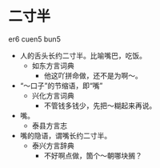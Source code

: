 







# 二寸半
er6 cuen5 bun5
+ 人的舌头长约二寸半。比喻嘴巴，吃饭。
  * 如东方言词典
    - 他这吖拼命做，还不是为啊～。
+ “～口子”的节缩语，即“嘴”
  * 兴化方言词典
    - 不管钱多钱少，先把～糊起来再说。
+ 嘴。
  * 泰县方言志
+ 嘴的隐语，谓嘴长约二寸半。
  * 泰兴方言辞典
    - 不好啊点做，箇个～朝哪块搁？
